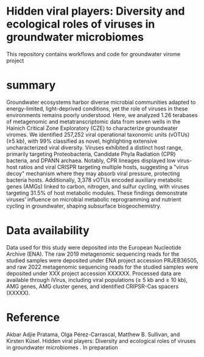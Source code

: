 # Hidden viral players: Diversity and ecological roles of viruses in groundwater microbiomes
This repository contains workflows and code for groundwater virome project

# **summary**

Groundwater ecosystems harbor diverse microbial communities adapted to energy-limited, light-deprived conditions, yet the role of viruses in these environments remains poorly understood. Here, we analyzed 1.26 terabases of metagenomic and metatranscriptomic data from seven wells in the Hainich Critical Zone Exploratory (CZE) to characterize groundwater viromes. We identified 257,252 viral operational taxonomic units (vOTUs) (≥5 kb), with 99% classified as novel, highlighting extensive uncharacterized viral diversity. Viruses exhibited a distinct host range, primarily targeting Proteobacteria, Candidate Phyla Radiation (CPR) bacteria, and DPANN archaea. Notably, CPR lineages displayed low virus-host ratios and viral CRISPR targeting multiple hosts, suggesting a "virus decoy" mechanism where they may absorb viral pressure, protecting bacteria hosts. Additionally, 3,378 vOTUs encoded auxiliary metabolic genes (AMGs) linked to carbon, nitrogen, and sulfur cycling, with viruses targeting 31.5% of host metabolic modules. These findings demonstrate viruses’ influence on microbial metabolic reprogramming and nutrient cycling in groundwater, shaping subsurface biogeochemistry.

# **Data availability**
Data used for this study were deposited into the European Nucleotide Archive (ENA). The raw 2019 metagenomic sequencing reads for the studied samples were deposited under ENA project accession PRJEB36505, and raw 2022 metagenomic sequencing reads for the studied samples were deposited under XXX project accession XXXXXX. Processed data are available through iVirus, including viral populations (≥ 5 kb and ≥ 10 kb), AMG genes, AMG cluster genes, and identified CRIPSR-Cas spacers (XXXXX).

# **Reference**
Akbar Adjie Pratama, Olga Pérez-Carrascal, Matthew B. Sullivan, and Kirsten Küsel. Hidden viral players: Diversity and ecological roles of viruses in groundwater microbiomes . In preparation
